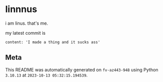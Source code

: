 # linnnus

i am linus. that's me.

my latest commit is

```
content: 'I made a thing and it sucks ass'
```

## Meta

This README was automatically generated on `fv-az443-948` using Python
`3.10.13` at `2023-10-13 05:32:15.194539`.
